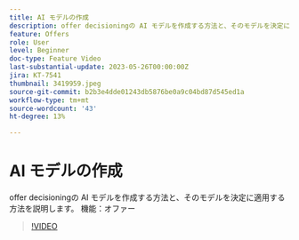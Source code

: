 ```yaml
---
title: AI モデルの作成
description: offer decisioningの AI モデルを作成する方法と、そのモデルを決定に適用する方法を説明します。
feature: Offers
role: User
level: Beginner
doc-type: Feature Video
last-substantial-update: 2023-05-26T00:00:00Z
jira: KT-7541
thumbnail: 3419959.jpeg
source-git-commit: b2b3e4dde01243db5876be0a9c04bd87d545ed1a
workflow-type: tm+mt
source-wordcount: '43'
ht-degree: 13%

---
```



# AI モデルの作成

offer decisioningの AI モデルを作成する方法と、そのモデルを決定に適用する方法を説明します。
機能：オファー

>[!VIDEO](https://video.tv.adobe.com/v/3419959/?learn=on)
